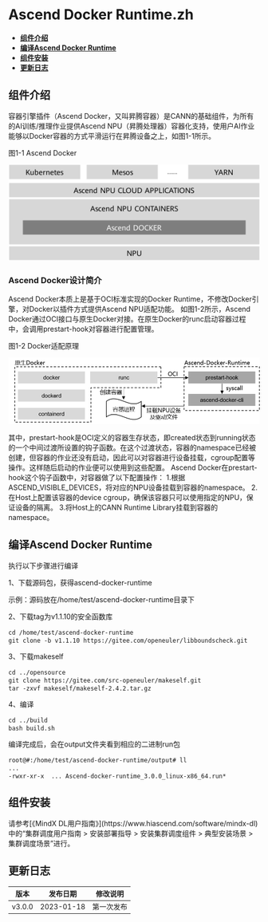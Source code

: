 # Ascend Docker Runtime.zh
-  **[组件介绍](#"组件介绍.md")**
-  **[编译Ascend Docker Runtime](#"编译Ascend-Docker-Runtime.md")**
-  **[组件安装](#"组件安装")**
-  **[更新日志](#"更新日志")**

<h2 id="组件介绍.md">组件介绍</h2>
容器引擎插件（Ascend Docker，又叫昇腾容器）是CANN的基础组件，为所有的AI训练/推理作业提供Ascend NPU（昇腾处理器）容器化支持，使用户AI作业能够以Docker容器的方式平滑运行在昇腾设备之上，如图1-1所示。

图1-1 Ascend Docker

![image](assets/20210329102949456.png)

<h3 id="Ascend Docker设计简介.md">Ascend Docker设计简介</h3>

Ascend Docker本质上是基于OCI标准实现的Docker Runtime，不修改Docker引擎，对Docker以插件方式提供Ascend NPU适配功能。
如图1-2所示，Ascend Docker通过OCI接口与原生Docker对接。在原生Docker的runc启动容器过程中，会调用prestart-hook对容器进行配置管理。

图1-2 Docker适配原理

![image](assets/20230118566.png)

其中，prestart-hook是OCI定义的容器生存状态，即created状态到running状态的一个中间过渡所设置的钩子函数。在这个过渡状态，容器的namespace已经被创建，但容器的作业还没有启动，因此可以对容器进行设备挂载，cgroup配置等操作。这样随后启动的作业便可以使用到这些配置。
Ascend Docker在prestart-hook这个钩子函数中，对容器做了以下配置操作：
1.根据ASCEND_VISIBLE_DEVICES，将对应的NPU设备挂载到容器的namespace。
2.在Host上配置该容器的device cgroup，确保该容器只可以使用指定的NPU，保证设备的隔离。
3.将Host上的CANN Runtime Library挂载到容器的namespace。

<h2 id="编译Ascend-Docker-Runtime.md">编译Ascend Docker Runtime</h2>
执行以下步骤进行编译

 1、下载源码包，获得ascend-docker-runtime
 
示例：源码放在/home/test/ascend-docker-runtime目录下

 2、下载tag为v1.1.10的安全函数库
````shell
cd /home/test/ascend-docker-runtime
git clone -b v1.1.10 https://gitee.com/openeuler/libboundscheck.git
````

3、下载makeself
```shell
cd ../opensource
git clone https://gitee.com/src-openeuler/makeself.git
tar -zxvf makeself/makeself-2.4.2.tar.gz
```
 4、编译
```shell
cd ../build
bash build.sh
```
编译完成后，会在output文件夹看到相应的二进制run包
```shell
root@#:/home/test/ascend-docker-runtime/output# ll
...
-rwxr-xr-x  ... Ascend-docker-runtime_3.0.0_linux-x86_64.run*
```

<h2 id="组件安装.md">组件安装</h2>
请参考[《MindX DL用户指南》](https://www.hiascend.com/software/mindx-dl)中的“集群调度用户指南 > 安装部署指导 > 安装集群调度组件 > 典型安装场景 > 集群调度场景”进行。

<h2 id="更新日志.md">更新日志</h2>

|   版本   | 发布日期 | 修改说明  |
|:------:|:----:|:-----:|
| v3.0.0 | 2023-01-18 | 第一次发布 |

